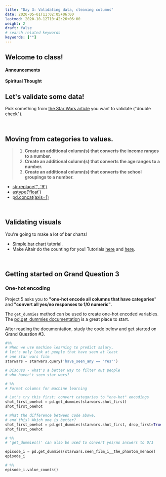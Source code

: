 ```yaml
---
title: "Day 3: Validating data, cleaning columns"
date: 2020-05-01T11:02:05+06:00
lastmod: 2020-10-12T10:42:26+06:00
weight: 2
draft: false
# search related keywords
keywords: [""]
---
```


## Welcome to class!

#### Announcements
#### Spiritual Thought


## Let's validate some data!

Pick something from [the Star Wars article](https://fivethirtyeight.com/features/americas-favorite-star-wars-movies-and-least-favorite-characters/) you want to validate ("double check").


<!--------------------------------------
These videos (about 13 minutes each) should help answer your questions with Grand Question 1.

- Video: [Renaming columns](https://www.loom.com/share/4408110072d040e592891993bc8c9731)
- Video: [Summarizing data for Altair bar charts](https://www.loom.com/share/db922f92304b494aa43330a234ecf8ff)

And this code will help you get the columns renamed:

```python
# %%
# load packages
import pandas as pd
import altair as alt

# data url
starwars_url = "https://github.com/fivethirtyeight/data/raw/master/star-wars-survey/StarWars.csv"

# load data and columns
starwars = pd.read_csv(starwars_url, encoding = "ISO-8859-1", skiprows = 2, header = None)
starwars_cols = pd.read_csv(starwars_url, encoding = "ISO-8859-1", nrows = 2, header = None)

# clean up the column names
starwars_cols_clean = (starwars_cols
 .transpose()
 .rename(columns = {0:'pre', 1:'post'})
 .assign(pre = (lambda x: x.pre
                     .replace("Have you seen any of the 6 films in the Star Wars franchise?", "have_seen_any")
                     .replace("Do you consider yourself to be a fan of the Star Wars film franchise?", "fan_star_wars")
                     .replace("Which of the following Star Wars films have you seen? Please select all that apply.", "seen_film_")
                     .replace("Please rank the Star Wars films in order of preference with 1 being your favorite film in the franchise and 6 being your least favorite film.", "rank_")
                     .replace("Please state whether you view the following characters favorably, unfavorably, or are unfamiliar with him/her.","rank_")
                     .replace("Which character shot first?", "shot_first")
                     .replace("Are you familiar with the Expanded Universe?", "expanded_universe")
                     .replace("Do you consider yourself to be a fan of the Star Trek franchise?", "fan_star_trek")
                     .str.replace("Do you consider yourself to be a fan of the Expanded Universe?", "fan_expanded_universe")
                     .str.replace(" ", "_")
                     .str.replace("[(|)\?]", "")
                     .str.lower()
                     .ffill()),
         
         post = (lambda x: x.post
                 .replace("Response", "")
                 .str.replace("Star Wars: Episode ", "")
                 .str.replace(" ", "_")
                 .fillna("")
                 .str.lower()),
         
         col_names = (lambda x: x.pre.str.cat(x.post, sep="")))
 )

starwars.columns = starwars_cols_clean.col_names
starwars.head()
```
-------------------------------------->

<br>


## Moving from categories to values.

> 1. __Create an additional column(s) that converts the income ranges to a number.__
> 1. __Create an additional column(s) that converts the age ranges to a number.__
> 1. __Create an additional column(s) that converts the school groupings to a number.__

- [str.replace('', '9')](https://pandas.pydata.org/pandas-docs/stable/reference/api/pandas.Series.str.replace.html)
- [astype('float')](https://pandas.pydata.org/pandas-docs/stable/reference/api/pandas.DataFrame.astype.html)
- [pd.concat(axis=1)](https://pandas.pydata.org/pandas-docs/stable/reference/api/pandas.concat.html)

<br>


## Validating visuals

You're going to make a lot of bar charts!

- [Simple bar chart](https://altair-viz.github.io/gallery/simple_bar_chart.html) tutorial.
- Make Altair do the counting for you! Tutorials [here](https://altair-viz.github.io/user_guide/transform/aggregate.html) and [here](https://stackoverflow.com/questions/62405935/altair-pandas-value-counts-horizontal-bar-chart).

<br>

## Getting started on Grand Question 3

### One-hot encoding

Project 5 asks you to **"one-hot encode all columns that have categories"** and **"convert all yes/no responses to 1/0 numeric"**.

The `get_dummies` method can be used to create one-hot encoded variables. The [pd.get_dummies documentation](https://pandas.pydata.org/pandas-docs/stable/reference/api/pandas.get_dummies.html) is a great place to start.

After reading the documentation, study the code below and get started on Grand Question #3.

```python
#%%
# When we use machine learning to predict salary,
# let's only look at people that have seen at least
# one star wars film
starwars = starwars.query('have_seen_any == "Yes"')

# Discuss - what's a better way to filter out people 
# who haven't seen star wars?

# %%
# Format columns for machine learning

# Let's try this first: convert categories to "one-hot" encodings
shot_first_onehot = pd.get_dummies(starwars.shot_first)
shot_first_onehot

# What the difference between code above,
# and this? Which one is better?
shot_first_onehot = pd.get_dummies(starwars.shot_first, drop_first=True)
shot_first_onehot

# %%
# 'get_dummies()' can also be used to convert yes/no answers to 0/1

episode_i = pd.get_dummies(starwars.seen_film_i__the_phantom_menace)
episode_i

# %%
episode_i.value_counts()
```

<!-------------------
- [pd.factorize(x)](https://pandas.pydata.org/pandas-docs/stable/reference/api/pandas.factorize.html)
----------------------->
